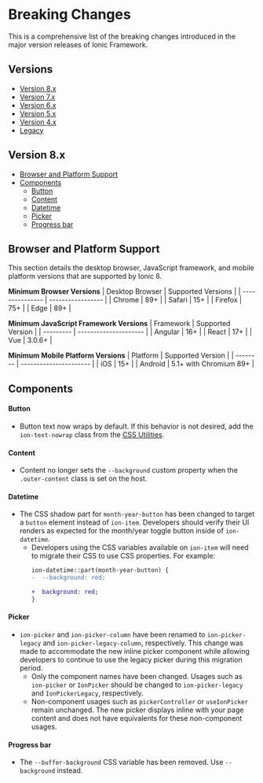 # Breaking Changes

This is a comprehensive list of the breaking changes introduced in the major version releases of Ionic Framework.

## Versions

- [Version 8.x](#version-8x)
- [Version 7.x](./BREAKING_ARCHIVE/v7.md)
- [Version 6.x](./BREAKING_ARCHIVE/v6.md)
- [Version 5.x](./BREAKING_ARCHIVE/v5.md)
- [Version 4.x](./BREAKING_ARCHIVE/v4.md)
- [Legacy](https://github.com/ionic-team/ionic-v3/blob/master/CHANGELOG.md)

## Version 8.x

- [Browser and Platform Support](#version-8x-browser-platform-support)
- [Components](#version-8x-components)
  - [Button](#version-8x-button)
  - [Content](#version-8x-content)
  - [Datetime](#version-8x-datetime)
  - [Picker](#version-8x-picker)
  - [Progress bar](#version-8x-progress-bar)

<h2 id="version-8x-browser-platform-support">Browser and Platform Support</h2>

This section details the desktop browser, JavaScript framework, and mobile platform versions that are supported by Ionic 8.

**Minimum Browser Versions**
| Desktop Browser | Supported Versions |
| --------------- | ----------------- |
| Chrome          | 89+               |
| Safari          | 15+               |
| Firefox         | 75+               |
| Edge            | 89+               |

**Minimum JavaScript Framework Versions**
| Framework | Supported Version     |
| --------- | --------------------- |
| Angular   | 16+                   |
| React     | 17+                   |
| Vue       | 3.0.6+                |

**Minimum Mobile Platform Versions**
| Platform | Supported Version      |
| -------- | ---------------------- |
| iOS      | 15+                    |
| Android  | 5.1+ with Chromium 89+ |

<h2 id="version-8x-components">Components</h2>

<h4 id="version-8x-button">Button</h4>

- Button text now wraps by default. If this behavior is not desired, add the `ion-text-nowrap` class from the [CSS Utilities](https://ionicframework.com/docs/layout/css-utilities).

<h4 id="version-8x-content">Content</h4>

- Content no longer sets the `--background` custom property when the `.outer-content` class is set on the host.

<h4 id="version-8x-datetime">Datetime</h4>

- The CSS shadow part for `month-year-button` has been changed to target a `button` element instead of `ion-item`. Developers should verify their UI renders as expected for the month/year toggle button inside of `ion-datetime`.
   - Developers using the CSS variables available on `ion-item` will need to migrate their CSS to use CSS properties. For example:
      ```diff
      ion-datetime::part(month-year-button) {
      -  --background: red;

      +  background: red;
      }
      ```
<h4 id="version-8x-picker">Picker</h4>

- `ion-picker` and `ion-picker-column` have been renamed to `ion-picker-legacy` and `ion-picker-legacy-column`, respectively. This change was made to accommodate the new inline picker component while allowing developers to continue to use the legacy picker during this migration period.
  - Only the component names have been changed. Usages such as `ion-picker` or `IonPicker` should be changed to `ion-picker-legacy` and `IonPickerLegacy`, respectively.
  - Non-component usages such as `pickerController` or `useIonPicker` remain unchanged. The new picker displays inline with your page content and does not have equivalents for these non-component usages. 


<h4 id="version-8x-progress-bar">Progress bar</h4>

- The `--buffer-background` CSS variable has been removed. Use `--background` instead.